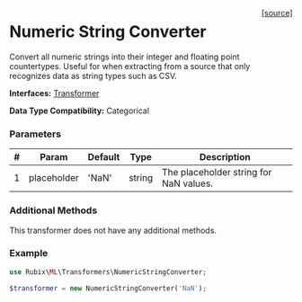 <span style="float:right;"><a href="https://github.com/RubixML/RubixML/blob/master/src/Transformers/NumericStringConverter.php">[source]</a></span>

# Numeric String Converter
Convert all numeric strings into their integer and floating point countertypes. Useful for when extracting from a source that only recognizes data as string types such as CSV.

**Interfaces:** [Transformer](api.md#transformer)

**Data Type Compatibility:** Categorical

### Parameters
| # | Param | Default | Type | Description |
|---|---|---|---|---|
| 1 | placeholder | 'NaN' | string | The placeholder string for NaN values. |

### Additional Methods
This transformer does not have any additional methods.

### Example
```php
use Rubix\ML\Transformers\NumericStringConverter;

$transformer = new NumericStringConverter('NaN');
```